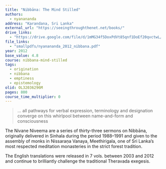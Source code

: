```yaml
---
title: "Nibbāna: The Mind Stilled"
authors:
  - nyanananda
address: "Karandana, Sri Lanka"
external_url: "https://seeingthroughthenet.net/books/"
drive_links:
  - "https://drive.google.com/file/d/1mMG34f5DoxPdVt85qnf1DoEf20qvctwL/view?usp=drivesdk"
file_links:
  - "smallpdfs/nyanananda_2012_nibbana.pdf"
year: 2012
base_value: 4.8
course: nibbana-mind-stilled
tags:
  - origination
  - nibbana
  - emptiness
  - epistemology
olid: OL32036296M
pages: 800
course_time_multiplier: 0
---
```


> … all pathways for verbal expression, terminology and designation converge on this whirlpool between name-and-form and consciousness

The Nivane Niveema are a series of thirty-three sermons on Nibbāna, originally delivered in Sinhala
during the period 1988–1991 and given to the assembly of monks in Nissaraṇa Vanaya, Meethirigala,
one of Sri Lanka’s most respected meditation monasteries in the strict forest tradition.

The English translations were released in 7 vols. between 2003 and 2012 and continue to brilliantly challenge the traditional Theravada exegesis.

